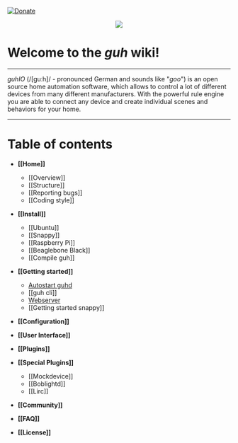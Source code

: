
[![Donate](https://www.paypalobjects.com/en_US/AT/i/btn/btn_donateCC_LG.gif?01RI=5C7A22B6F60D828,cm:akamai.mathtag.com%2fevent%2fimg%3fakam_state%3d0%26no_log%26mt_nsync%26mm_bnc%26relay%3dhttp%253A%252F%252Fak-sync.datasvc.mediamath.com%252Ffcgi.insight-drp%253Furl%253D-%2526referer%253Drelaytest%2526ip_address%253D127.0.0.1%2526cpcode%253D52202%2526akid%253D3Dnw4Uu-nXjt_526M6D2_SJ_6dh0kcCoTjZyo7aNP_-d3JQRtBMJzBg%2526blob-id%253D7%2526blob%253D%255BMM_UUID%255D%255Cr%255Cn&01NA=ck&)](https://www.paypal.com/home "Donate on paybal")


<div style="text-align:center"><img src ="http://guh.guru/downloads/press/guhIO.png" /></div>

# Welcome to the *guh* wiki!
--------------------------------------------
*guhIO* (/[guːh]/ - pronounced German and sounds like "*goo*") is an open source home automation software, which allows to control a lot of different devices from many different manufacturers. With the powerful rule engine you are able to connect any device and create individual scenes and behaviors for your home. 

--------------------------------------------
# Table of contents
* **[[Home]]**
    * [[Overview]]
    * [[Structure]]
    * [[Reporting bugs]]
    * [[Coding style]]

* **[[Install]]**
    * [[Ubuntu]]
    * [[Snappy]]
    * [[Raspberry Pi]]
    * [[Beaglebone Black]]
    * [[Compile guh]]

* **[[Getting started]]**
    * [Autostart guhd](https://github.com/guh/guh/wiki/Getting-started#autostart-guhd)
    * [[guh cli]]
    * [Webserver](https://github.com/guh/guh/wiki/Getting-started#guh-webserver)
    * [[Getting started snappy]]

* **[[Configuration]]**

* **[[User Interface]]**

* **[[Plugins]]**

* **[[Special Plugins]]**
    * [[Mockdevice]]
    * [[Boblightd]]
    * [[Lirc]]

* **[[Community]]**

* **[[FAQ]]**

* **[[License]]**

    










